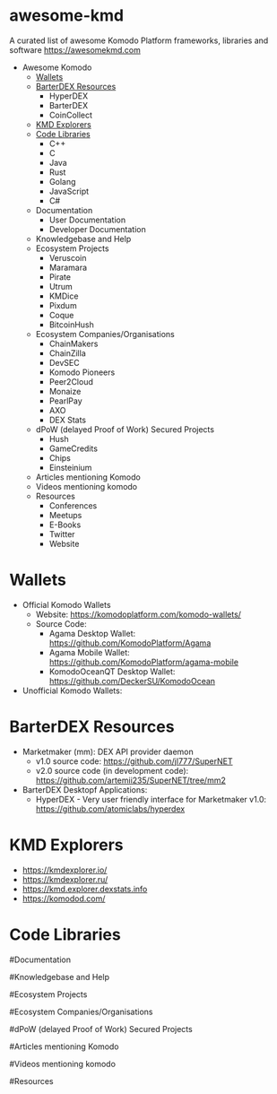 # awesome-kmd
A curated list of awesome Komodo Platform frameworks, libraries and software https://awesomekmd.com

- Awesome Komodo
  - [Wallets](#wallets)
  - [BarterDEX Resources](#barterdex-resources)
    - HyperDEX
    - BarterDEX
    - CoinCollect
  - [KMD Explorers](#kmd-explorers)
  - [Code Libraries](#code-libraries)
    - C++
    - C
    - Java
    - Rust
    - Golang
    - JavaScript
    - C#
  - Documentation
    - User Documentation
    - Developer Documentation
  - Knowledgebase and Help
  - Ecosystem Projects
    - Veruscoin
    - Maramara
    - Pirate
    - Utrum
    - KMDice
    - Pixdum
    - Coque
    - BitcoinHush
  - Ecosystem Companies/Organisations
    - ChainMakers
    - ChainZilla
    - DevSEC
    - Komodo Pioneers
    - Peer2Cloud
    - Monaize
    - PearlPay
    - AXO
    - DEX Stats
  - dPoW (delayed Proof of Work) Secured Projects
    - Hush
    - GameCredits
    - Chips
    - Einsteinium
  - Articles mentioning Komodo
  - Videos mentioning komodo
  - Resources
    - Conferences
    - Meetups
    - E-Books
    - Twitter
    - Website
    

# Wallets
- Official Komodo Wallets
  - Website: https://komodoplatform.com/komodo-wallets/
  - Source Code:
    - Agama Desktop Wallet: https://github.com/KomodoPlatform/Agama
    - Agama Mobile Wallet: https://github.com/KomodoPlatform/agama-mobile
    - KomodoOceanQT Desktop Wallet: https://github.com/DeckerSU/KomodoOcean
- Unofficial Komodo Wallets:
  

# BarterDEX Resources
- Marketmaker (mm): DEX API provider daemon
  - v1.0 source code: https://github.com/jl777/SuperNET
  - v2.0 source code (in development code): https://github.com/artemii235/SuperNET/tree/mm2
- BarterDEX Desktopf Applications:
  - HyperDEX - Very user friendly interface for Marketmaker v1.0: https://github.com/atomiclabs/hyperdex


# KMD Explorers
- https://kmdexplorer.io/
- https://kmdexplorer.ru/
- https://kmd.explorer.dexstats.info
- https://komodod.com/


# Code Libraries


#Documentation


#Knowledgebase and Help


#Ecosystem Projects


#Ecosystem Companies/Organisations


#dPoW (delayed Proof of Work) Secured Projects


#Articles mentioning Komodo


#Videos mentioning komodo


#Resources

